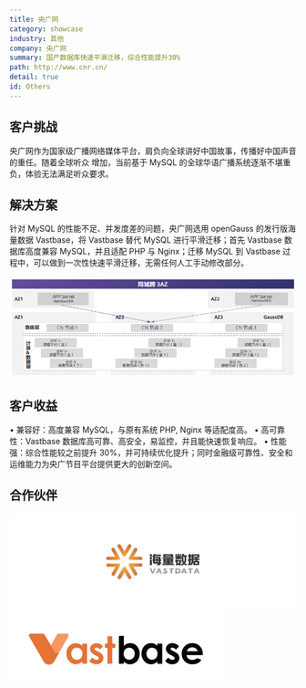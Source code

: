 ```yaml
---
title: 央广网
category: showcase
industry: 其他
company: 央广网
summary: 国产数据库快速平滑迁移，综合性能提升30%
path: http://www.cnr.cn/
detail: true
id: Others
---
```


## 客户挑战

央广网作为国家级广播网络媒体平台，肩负向全球讲好中国故事，传播好中国声音的重任。随着全球听众
增加，当前基于 MySQL 的全球华语广播系统逐渐不堪重负，体验无法满足听众要求。

## 解决方案

针对 MySQL 的性能不足、并发度差的问题，央广网选用 openGauss 的发行版海量数据 Vastbase，将 Vastbase 替代 MySQL 进行平滑迁移；首先 Vastbase 数据库高度兼容 MySQL，并且适配 PHP 与 Nginx；迁移 MySQL 到 Vastbase 过程中，可以做到一次性快速平滑迁移，无需任何人工手动修改部分。

<div class="case-img case-right">
<img src="./o1.png"/>
</div>

## 客户收益

• 兼容好：高度兼容 MySQL，与原有系统 PHP, Nginx 等适配度高。
• 高可靠性：Vastbase 数据库高可靠、高安全，易监控，并且能快速恢复响应。
• 性能强：综合性能较之前提升 30%，并可持续优化提升；同时金融级可靠性、安全和运维能力为央广节目平台提供更大的创新空间。

## 合作伙伴

<div class=logo>
    <img src="./hailiangshuju.png"/>
    <img src="./vastbase.png"/>
</div>
